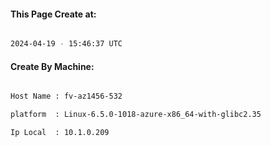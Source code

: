 
   
#### This Page Create at:

```bash

2024-04-19 - 15:46:37 UTC

```

#### Create By Machine:

```bash

Host Name : fv-az1456-532

platform  : Linux-6.5.0-1018-azure-x86_64-with-glibc2.35

Ip Local  : 10.1.0.209

```

